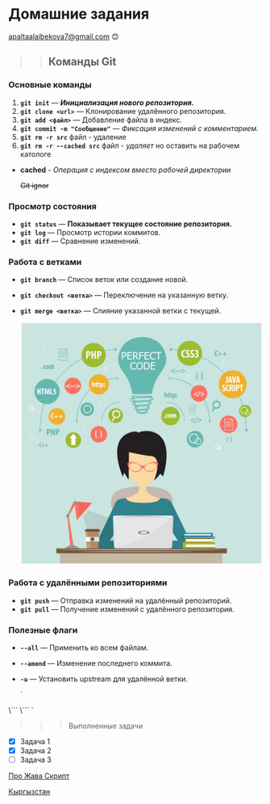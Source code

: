 # Домашние задания

<apaltaalaibekova7@gmail.com> :blush:

>> ## Команды Git 

### Основные команды
1. **`git init`** — ___Инициализация нового репозитория.___
2.  **`git clone <url>`** — Клонирование удалённого репозитория.
3.  **`git add <файл>`** — Добавление файла в индекс.
4.  **`git commit -m "Сообщение"`** — _Фиксация изменений с комментарием._
5.  **`git rm -r src`** файл - удаление
6.  **`git rm -r --cached src`** файл - _удаляет_  но оставить на рабочем катологе

- __cached__  - _Операция с индексом вместо рабочей директории_

  ~~Git ignor~~

### Просмотр состояния
- **`git status`** — __Показывает текущее состояние репозитория.__
- **`git log`** — Просмотр истории коммитов.
- **`git diff`** — Сравнение изменений.

### Работа с ветками
- **`git branch`** — Список веток или создание новой.
- **`git checkout <ветка>`** — Переключение на указанную ветку.
- **`git merge <ветка>`** — Слияние указанной ветки с текущей.

  ![Айтишник](https://github.com/ApalTaalaibekova7/Uroki/blob/main/Depositphotos_76219907_L-1024x1024.jpg)

### Работа с удалёнными репозиториями
- **`git push`** — Отправка изменений на удалённый репозиторий.
- **`git pull`** — Получение изменений с удалённого репозитория.

### Полезные флаги
- **`--all`** — Применить ко всем файлам.
- **`--amend`** — Изменение последнего коммита.
- **`-u`** — Установить upstream для удалённой ветки.

  `<!DOCTYPE html>
<html lang="en">
<head>
    <meta charset="UTF-8">
    <meta name="viewport" content="width=device-width, initial-scale=1.0">
    <title>Git</title>
</head>
<body>
    \```
 <script src="./script.js"></script>
    \```
   
</body>
</html>`
  
>>> Выполненные задачи
- [x] Задача 1
- [x] Задача 2
- [ ] Задача 3

[Про Жава Скрипт](https://learn.javascript.ru/)

[Кыргызстан](https://ru.wikipedia.org/wiki/%D0%9A%D1%8B%D1%80%D0%B3%D1%8B%D0%B7%D1%81%D1%82%D0%B0%D0%BD)
